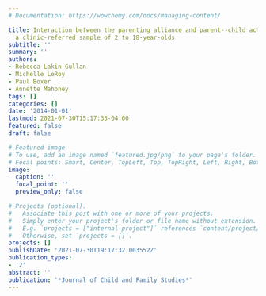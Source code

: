 ```yaml
---
# Documentation: https://wowchemy.com/docs/managing-content/

title: Interaction between the parenting alliance and parent--child activities in
  a clinic-referred sample of 2 to 18-year-olds
subtitle: ''
summary: ''
authors:
- Rebecca Lakin Gullan
- Michelle LeRoy
- Paul Boxer
- Annette Mahoney
tags: []
categories: []
date: '2014-01-01'
lastmod: 2021-07-30T15:17:33-04:00
featured: false
draft: false

# Featured image
# To use, add an image named `featured.jpg/png` to your page's folder.
# Focal points: Smart, Center, TopLeft, Top, TopRight, Left, Right, BottomLeft, Bottom, BottomRight.
image:
  caption: ''
  focal_point: ''
  preview_only: false

# Projects (optional).
#   Associate this post with one or more of your projects.
#   Simply enter your project's folder or file name without extension.
#   E.g. `projects = ["internal-project"]` references `content/project/deep-learning/index.md`.
#   Otherwise, set `projects = []`.
projects: []
publishDate: '2021-07-30T19:17:32.003552Z'
publication_types:
- '2'
abstract: ''
publication: '*Journal of Child and Family Studies*'
---
```

